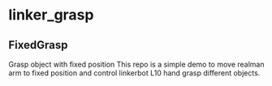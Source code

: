 # linker_grasp

## FixedGrasp
Grasp object with fixed position
This repo is a simple demo to move realman arm to fixed position and control linkerbot L10 hand grasp different objects.
